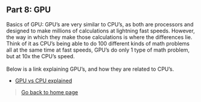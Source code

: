 ## **Part 8: GPU**
Basics of GPU: GPU’s are very similar to CPU’s, as both are processors and designed to make millions of calculations at lightning fast speeds. However, the way in which they make those calculations is where the differences lie. Think of it as CPU’s being able to do 100 different kinds of math problems all at the same time at fast speeds, GPU’s do only 1 type of math problem, but at 10x the CPU’s speed. 
<br/><br/>Below is a link explaining GPU’s, and how they are related to CPU’s. 
* [GPU vs CPU explained](https://www.youtube.com/watch?v=1kypaBjJ-pg)
> [Go back to home page](./README.md)
